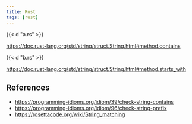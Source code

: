```yaml
---
title: Rust
tags: [rust]
---
```


{{< d "a.rs" >}}

<https://doc.rust-lang.org/std/string/struct.String.html#method.contains>

{{< d "b.rs" >}}

<https://doc.rust-lang.org/std/string/struct.String.html#method.starts_with>

## References

- <https://programming-idioms.org/idiom/39/check-string-contains>
- <https://programming-idioms.org/idiom/96/check-string-prefix>
- <https://rosettacode.org/wiki/String_matching>

